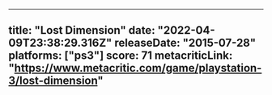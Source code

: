 
---
title: "Lost Dimension"
date: "2022-04-09T23:38:29.316Z"
releaseDate: "2015-07-28"
platforms: ["ps3"]
score: 71
metacriticLink: "https://www.metacritic.com/game/playstation-3/lost-dimension"
---
